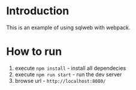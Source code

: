# Introduction

This is an example of using sqlweb with webpack.

# How to run

1. execute `npm install` - install all dependecies
2. execute `npm run start` - run the dev server
3. browse url - `http://localhost:8080/`